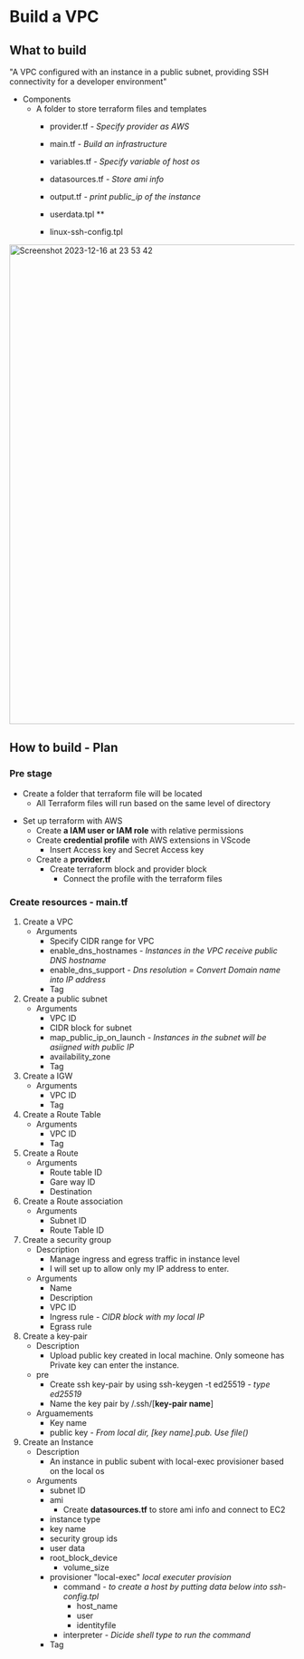# Build a VPC
## What to build
"A VPC configured with an instance in a public subnet, providing SSH connectivity for a developer environment"
* Components
    - A folder to store terraform files and templates
        - provider.tf *- Specify provider as AWS*
        - main.tf *- Build an infrastructure*
        - variables.tf *- Specify variable of host os*
        - datasources.tf *- Store ami info*
        - output.tf *- print public_ip of the instance*

        - userdata.tpl **
        - linux-ssh-config.tpl

<img width="846" alt="Screenshot 2023-12-16 at 23 53 42" src="https://github.com/austin-personal/Development_env-with-Terraform/assets/72653263/2a2fba4c-1719-4c69-b4b8-353bd9346b8b">

## How to build - Plan
### Pre stage
- Create a folder that terraform file will be located
    - All Terraform files will run based on the same level of directory
* Set up terraform with AWS 
    - Create **a IAM user or IAM role** with relative permissions
    - Create **credential profile** with AWS extensions in VScode
        - Insert Access key and Secret Access key 
    - Create a **provider.tf**
        - Create terraform block and provider block
            - Connect the profile with the terraform files

### Create resources - main.tf
1. Create a VPC
    - Arguments
        - Specify CIDR range for VPC
        - enable_dns_hostnames *- Instances in the VPC receive public DNS hostname*
        - enable_dns_support *- Dns resolution = Convert Domain name into IP address*
        - Tag
2. Create a public subnet
    - Arguments
        - VPC ID
        - CIDR block for subnet
        - map_public_ip_on_launch *- Instances in the subnet will be asiigned with public IP*
        - availability_zone
        - Tag
3. Create a IGW
    - Arguments
        - VPC ID
        - Tag
4. Create a Route Table
    - Arguments
        - VPC ID
        - Tag
5. Create a Route
    - Arguments
        - Route table ID
        - Gare way ID
        - Destination
6. Create a Route association
    - Arguments
        - Subnet ID
        - Route Table ID
7. Create a security group
    * Description
        * Manage ingress and egress traffic in instance level
        * I will set up to allow only my IP address to enter.
    - Arguments
        - Name
        - Description
        - VPC ID
        - Ingress rule *- CIDR block with my local IP*
        - Egrass rule
8. Create a key-pair
    * Description
        * Upload public key created in local machine. Only someone has Private key can enter the instance. 
    - pre
        - Create ssh key-pair by using ssh-keygen -t ed25519 *- type ed25519*
        - Name the key pair by /.ssh/[**key-pair name**]
    - Arguamements
        - Key name
        - public key *- From local dir, [key name].pub. Use file()*
9. Create an Instance
    * Description
        * An instance in public subent with local-exec provisioner based on the local os 
    - Arguments
        - subnet ID
        - ami
            * Create **datasources.tf** to store ami info and connect to EC2
        - instance type
        - key name
        - security group ids
        - user data
        - root_block_device
            - volume_size
        - provisioner "local-exec" *local executer provision*
            - command *- to create a host by putting data below into ssh-config.tpl*
                - host_name
                - user
                - identityfile
            - interpreter *- Dicide shell type to run the command*
        - Tag


